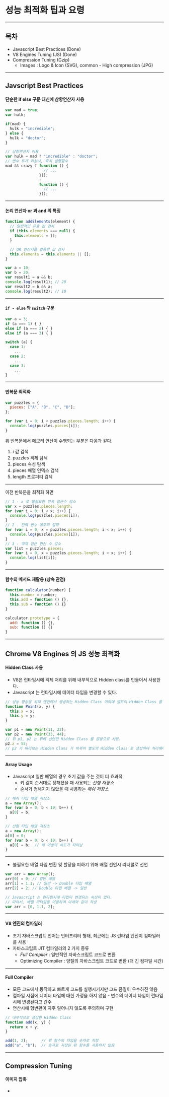 <!-- $size: 16:9 -->
<!-- page_number: true -->
# 성능 최적화 팁과 요령

---
## 목차
- Javascript Best Practices (Done)
- V8 Engines Tuning (JS) (Done)
- Compression Tuning (Gzip)
  - Images : Logo & Icon (SVG), common - High compression (JPG)

---
## Javscript Best Practices
#### 단순한 if else 구문 대신에 삼항연산자 사용

```js
var mad = true;
var hulk;

if(mad) {
  hulk = "incredible";
} else {
  hulk = "doctor";
}

// 삼항연산자 이용
var hulk = mad ? "incredible" : "doctor";
// 변수 두개 이상시, 즉시 실행함수
mad && crazy ? function () {
                 // ...
               }();
               :
               function () {
                 // ...
               }();
```

---
#### 논리 연산자 or 과 and 의 특징

```js
function addElements(element) {
  // 일반적인 유효 값 검사
  if (this.elements === null) {
    this.elements = [];
  }

  // OR 연산자를 활용한 값 검사
  this.elements = this.elements || [];
}
```

```js
var a = 10;
var b = 20;
var result1 = a && b;
console.log(result1); // 20
var result2 = b && a;
console.log(result2); // 10
```

---
#### `if - else` 와 `switch` 구문

```js
var a = 3;
if (a === 1) { }
else if (a === 2) { }
else if (a === 3) { }

switch (a) {
  case 1:
    ...
  case 2:
    ...
  case 3:
    ...
}
```

---
#### 반복문 최적화

```js
var puzzles = {
  pieces: ["A", "B", "C", "D"];
};

for (var i = 0; i < puzzles.pieces.length; i++) {
  console.log(puzzles.pieces[i]);
}
```

위 반복문에서 메모리 연산이 수행되는 부분은 다음과 같다.
1. i 값 검색
2. puzzles 객체 탐색
3. pieces 속성 탐색
4. pieces 배열 인덱스 검색
5. length 프로퍼티 검색

---
이전 반복문을 최적화 하면

```js
// 1 - x 로 불필요한 반복 접근수 감소
var x = puzzles.pieces.length;
for (var i = 0; i < x; i++) {
  console.log(puzzles.pieces[i]);
}
// 2 - 전역 변수 메모리 절약
for (var i = 0, x = puzzles.pieces.length; i < x; i++) {
  console.log(puzzles.pieces[i]);
}
// 3 - 객체 접근 연산 수 감소
var list = puzzles.pieces;
for (var i = 0, x = puzzles.pieces.length; i < x; i++) {
  console.log(list[i]);
}
```

---
#### 함수의 메서드 재활용 (상속 관점)

```js
function calculator(number) {
  this.number = number;
  this.add = function () {},
  this.sub = function () {}
}
```

```js
calculator.prototype = {
  add: function () {},
  sub: function () {}
}
```

---
## Chrome V8 Engines 의 JS 성능 최적화
#### Hidden Class 사용
- V8은 런타임시에 객체 처리를 위해 내부적으로 Hidden class를 만들어서 사용한다.
- Javascript 는 런타임시에 데이터 타입을 변경할 수 있다.

```js
// 성능 향상을 위해 엔진에서 생성하는 Hidden Class 이외에 별도의 Hidden Class 를 생성
function Point(x, y) {
  this.x = x;
  this.y = y;
}

var p1 = new Point(11, 22);
var p2 = new Point(33, 44);
// 위 p1, p2 는 위에 선언한 Hidden Class 를 공용으로 사용.
p2.z = 55;
// p2 가 바라보는 Hidden Class 가 바뀌어 별도의 Hidden Class 로 생성하여 처리해야 함
```

---
#### Array Usage
- Javascript 일반 배열의 경우 초기 값을 주는 것이 더 효과적
  - 키 값이 순서대로 정해졌을 때 사용되는 *선형 저장소*
  - 순서가 정해지지 않았을 때 사용하는 *해쉬 저장소*

```js
// 해쉬 타입 배열 저장소
a = new Array();
for (var b = 0; b < 10; b++) {
  a[0] = b;
}

// 선형 타입 배열 저장소
a = new Array();
a[0] = 0;
for (var b = 0; b < 10; b++) {
  a[0] = b;  // 배 이상의 속도가 차이남
}
```

---
- 불필요한 배열 타입 변환 및 할당을 피하기 위해 배열 선언시 리터럴로 선언

```js
var arr = new Array();
arr[0] = 0; // 일반 배열
arr[1] = 1.1; // 일반 -> Double 타입 배열
arr[2] = 2; // Double 타입 배열 -> 일반

// Javascript 는 런타임시에 타입이 변경되는 속성이 있다.
// 따라서, 배열 리터럴을 이용하여 아래와 같이 작성
var arr = [0, 1.1, 2];
```

---
#### V8 엔진의 컴파일러
- 초기 자바스크립트 언어는 인터프리터 형태, 최근에는 JS 런타임 엔진이 컴파일러를 사용
- 자바스크립트 JIT 컴파일러의 2 가지 종류
  - *Full Compiler* : 일반적인 자바스크립트 코드로 변환
  - Optimizing Compiler : 양질의 자바스크립트 코드로 변환 (더 긴 컴파일 시간)

---
#### Full Compiler
- 모든 코드에서 동작하고 빠르게 코드를 실행시키지만 코드 품질이 우수하진 않음
- 컴파일 시점에 데이터 타입에 대한 가정을 하지 않음 - 변수의 데이터 타입이 런타임시에 변경된다고 간주
- 연산시에 형변환이 자주 일어나지 않도록 주의하며 구현

```js
// 내부적으로 생성한 Hidden Class
function add(x, y) {
  return x + y;
}

add(1, 2);      // 위 함수의 타입을 숫자로 지정
add("a", "b");  // 숫자로 지정된 위 함수를 사용하지 않음
```

---
## Compression Tuning
#### 이미지 압축
-
